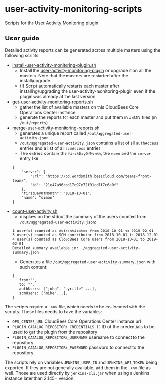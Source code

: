 # user-activity-monitoring-scripts
Scripts for the User Activity Monitoring plugin

## User guide
Detailed activity reports can be generated across multiple masters using the following scripts:

* [install-user-activity-monitoring-plugin.sh](./install-user-activity-monitoring-plugin.sh)
    * Install the [user-activity-monitoring-plugin](https://go.cloudbees.com/docs/plugins/user-activity-monitoring/) or upgrade it on all the masters. Note that the masters are restarted after the install/upgrade.
    * (!) Script automatically restarts each master after installing/upgrading the user-activity-monitoring-plugin even if the plugin was already at the last version.
* [get-user-activity-monitoring-reports.sh](./get-user-activity-monitoring-reports.sh)
    * gather the list of available masters on this CloudBees Core Operations Center instance
    * generate the reports for each master and put them in JSON files (in `/out/reports`)
* [merge-user-activity-monitoring-reports.sh](./merge-user-activity-monitoring-reports.sh)
    * generates a unique report called `/out/aggregated-user-activity.json`
    * `/out/aggregated-user-activity.json` contains a list of all `authAccess` entries and a list of all `scmAccess` entries
    * The entries contain the `firstDayOfMonth`, the `name` and the `server` entry like:
    ```
    {
        "server": {
            "url": "https://cd.wordsmith.beescloud.com/teams-front-team/",
            "id": "21e47a96ced17c97e72f91cd7f7c6a0f"
        },
        "firstDayOfMonth": "2018-10-01",
        "name": "simon"
    }
    ```
* [count-user-activity.sh](./count-user-activity.sh)
    * displays on the stdout the summary of the users counted from `/out/aggregated-user-activity.json`:
    ```
    1 user(s) counted as Authenticated from 2018-10-01 to 2019-02-01
    3 user(s) counted as SCM contributor from 2018-10-01 to 2018-12-01
    4 user(s) counted as CloudBees Core users from 2018-10-01 to 2019-02-01
    Detailed summary available in: ./aggregated-user-activity-summary.json
    ```
    * Generates a file `/out/aggregated-user-activity-summary.json` with such content:
    ```
    {
       from:"",
       to: "",
       authUsers: ["john", "cyrille" ...],
       scmUsers: ["mike"...],
    }    
    ```

The scripts require a `.env` file, which needs to be co-located with the scripts.
These files needs to have the variables:

* `OPS_CENTER_URL` CloudBees Core Operations Center instance url
* `PLUGIN_CATALOG_REPOSITORY_CREDENTIALS_ID` ID of the credentials to be used to get the plugin from the repository
* `PLUGIN_CATALOG_REPOSITORY_USERNAME` username to connect to the repository
* `PLUGIN_CATALOG_REPOSITORY_PASSWORD` password to connect to the repository

The scripts rely on variables `JENKINS_USER_ID` and `JENKINS_API_TOKEN` being exported. 
If they are not generally available, add them in the `.env` file as well.
Those are used directly by `jenkins-cli.jar` when using a Jenkins instance later than 2.145+ version.
